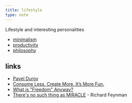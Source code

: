 ```yaml
---
title: lifestyle
type: note
---
```


Lifestyle and interesting personalities

- [minimalism](minimalism.md)
- [productivity](productivity.md)
- [philosophy](philosophy.md)

## links

- [Pavel Durov](https://tx.me/s/durov/65)
- [Consume Less. Create More. It’s More Fun.](https://telegra.ph/Consume-Less-Create-More-Its-More-Fun-12-04)
- [What is "Freedom" Anyway?](https://odysee.com/@Luke:7/what-is-freedom-anyway:8?t=490)
- [There's no such thing as MIRACLE](https://piped.kavin.rocks/watch?v=bAX27XRHMH8) - Richard Feynman

